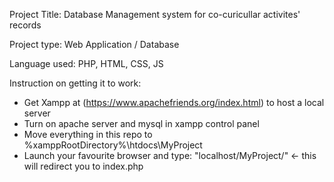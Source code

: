 Project Title: Database Management system for co-curicullar activites' records

Project type: Web Application / Database

Language used: PHP, HTML, CSS, JS

Instruction on getting it to work:

  - Get Xampp at (https://www.apachefriends.org/index.html) to host a local server
  - Turn on apache server and mysql in xampp control panel
  - Move everything in this repo to %xamppRootDirectory%\htdocs\MyProject
  - Launch your favourite browser and type: "localhost/MyProject/" <- this will redirect you to index.php
